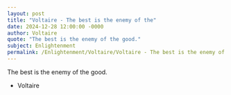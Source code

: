 ```yaml
---
layout: post
title: "Voltaire - The best is the enemy of the"
date: 2024-12-28 12:00:00 -0000
author: Voltaire
quote: "The best is the enemy of the good."
subject: Enlightenment
permalink: /Enlightenment/Voltaire/Voltaire - The best is the enemy of the
---
```


The best is the enemy of the good.

- Voltaire
